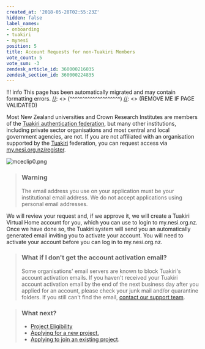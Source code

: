 ```yaml
---
created_at: '2018-05-28T02:55:23Z'
hidden: false
label_names:
- onboarding
- tuakiri
- mynesi
position: 5
title: Account Requests for non-Tuakiri Members
vote_count: 5
vote_sum: -3
zendesk_article_id: 360000216035
zendesk_section_id: 360000224835
---
```



[//]: <> (REMOVE ME IF PAGE VALIDATED)
[//]: <> (vvvvvvvvvvvvvvvvvvvv)
!!! info
    This page has been automatically migrated and may contain formatting errors.
[//]: <> (^^^^^^^^^^^^^^^^^^^^)
[//]: <> (REMOVE ME IF PAGE VALIDATED)
<p>Most New Zealand universities and Crown Research Institutes are members of the <a href="https://www.reannz.co.nz/products-and-services/tuakiri/join/" target="_blank" rel="noopener">Tuakiri authentication federation</a>, but many other institutions, including private sector organisations and most central and local government agencies, are not. If you are not affiliated with an organisation supported by the <a href="https://www.reannz.co.nz/products-and-services/tuakiri/" target="_blank" rel="noopener">Tuakiri</a> federation, you can request access via <a href="https://my.nesi.org.nz/register" target="_blank" rel="noopener">my.nesi.org.nz/register</a>.</p>
<p><img src="https://support.nesi.org.nz/hc/article_attachments/360007179015/mceclip0.png" alt="mceclip0.png"></p>
<blockquote class="blockquote-warning">
<h3 id="email_address">Warning</h3>
<p>The email address you use on your application must be your institutional email address. We do not accept applications using personal email addresses.</p>
</blockquote>
<p>We will review your request and, if we approve it, we will create a Tuakiri Virtual Home account for you, which you can use to login to my.nesi.org.nz. Once we have done so, the Tuakiri system will send you an automatically generated email inviting you to activate your account. You will need to activate your account before you can log in to my.nesi.org.nz.</p>
<blockquote class="blockquote-tip">
<h3 id="no-activation">What if I don't get the account activation email?</h3>
<p>Some organisations' email servers are known to block Tuakiri's account activation emails. If you haven't received your Tuakiri account activation email by the end of the next business day after you applied for an account, please check your junk mail and/or quarantine folders. If you still can't find the email, <a href="https://support.nesi.org.nz/hc/requests/new">contact our support team</a>.</p>
</blockquote>
<blockquote class="blockquote-postreq">
<h3 id="prerequisites">What next?</h3>
<ul>
<li><a href="https://support.nesi.org.nz/hc/en-gb/articles/360000925176-Project-Eligibility" target="_blank" rel="noopener">Project Eligibility</a></li>
<li><a href="https://support.nesi.org.nz/hc/en-gb/articles/360000174976-Applying-for-a-NeSI-project" target="_blank" rel="noopener">Applying for a new project.</a></li>
<li>
<a href="https://support.nesi.org.nz/hc/en-gb/articles/360000693896">Applying to join an existing project</a>.</li>
</ul>
</blockquote>